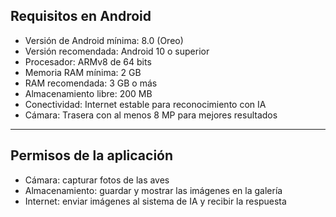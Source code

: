 ## Requisitos en Android

- Versión de Android mínima: 8.0 (Oreo)  
- Versión recomendada: Android 10 o superior  
- Procesador: ARMv8 de 64 bits  
- Memoria RAM mínima: 2 GB  
- RAM recomendada: 3 GB o más  
- Almacenamiento libre: 200 MB  
- Conectividad: Internet estable para reconocimiento con IA  
- Cámara: Trasera con al menos 8 MP para mejores resultados  

---

## Permisos de la aplicación

- Cámara: capturar fotos de las aves  
- Almacenamiento: guardar y mostrar las imágenes en la galería  
- Internet: enviar imágenes al sistema de IA y recibir la respuesta  

